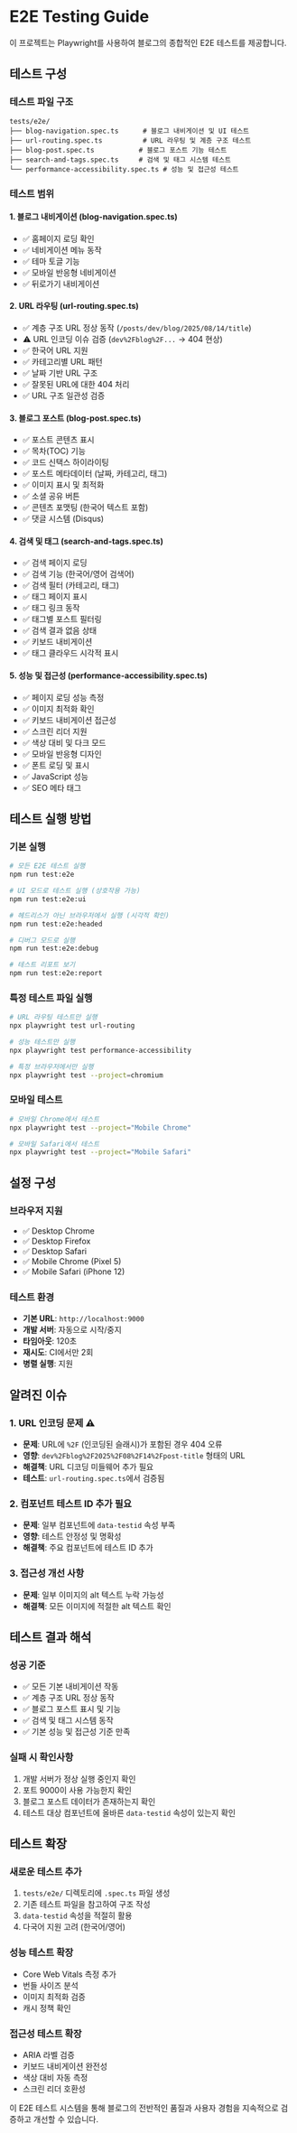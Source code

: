 # E2E Testing Guide

이 프로젝트는 Playwright를 사용하여 블로그의 종합적인 E2E 테스트를 제공합니다.

## 테스트 구성

### 테스트 파일 구조

```text
tests/e2e/
├── blog-navigation.spec.ts      # 블로그 내비게이션 및 UI 테스트
├── url-routing.spec.ts          # URL 라우팅 및 계층 구조 테스트
├── blog-post.spec.ts           # 블로그 포스트 기능 테스트
├── search-and-tags.spec.ts     # 검색 및 태그 시스템 테스트
└── performance-accessibility.spec.ts # 성능 및 접근성 테스트
```

### 테스트 범위

#### 1. 블로그 내비게이션 (blog-navigation.spec.ts)

- ✅ 홈페이지 로딩 확인
- ✅ 네비게이션 메뉴 동작
- ✅ 테마 토글 기능
- ✅ 모바일 반응형 네비게이션
- ✅ 뒤로가기 내비게이션

#### 2. URL 라우팅 (url-routing.spec.ts)

- ✅ 계층 구조 URL 정상 동작 (`/posts/dev/blog/2025/08/14/title`)
- ⚠️ URL 인코딩 이슈 검증 (`dev%2Fblog%2F...` → 404 현상)
- ✅ 한국어 URL 지원
- ✅ 카테고리별 URL 패턴
- ✅ 날짜 기반 URL 구조
- ✅ 잘못된 URL에 대한 404 처리
- ✅ URL 구조 일관성 검증

#### 3. 블로그 포스트 (blog-post.spec.ts)

- ✅ 포스트 콘텐츠 표시
- ✅ 목차(TOC) 기능
- ✅ 코드 신택스 하이라이팅
- ✅ 포스트 메타데이터 (날짜, 카테고리, 태그)
- ✅ 이미지 표시 및 최적화
- ✅ 소셜 공유 버튼
- ✅ 콘텐츠 포맷팅 (한국어 텍스트 포함)
- ✅ 댓글 시스템 (Disqus)

#### 4. 검색 및 태그 (search-and-tags.spec.ts)

- ✅ 검색 페이지 로딩
- ✅ 검색 기능 (한국어/영어 검색어)
- ✅ 검색 필터 (카테고리, 태그)
- ✅ 태그 페이지 표시
- ✅ 태그 링크 동작
- ✅ 태그별 포스트 필터링
- ✅ 검색 결과 없음 상태
- ✅ 키보드 내비게이션
- ✅ 태그 클라우드 시각적 표시

#### 5. 성능 및 접근성 (performance-accessibility.spec.ts)

- ✅ 페이지 로딩 성능 측정
- ✅ 이미지 최적화 확인
- ✅ 키보드 내비게이션 접근성
- ✅ 스크린 리더 지원
- ✅ 색상 대비 및 다크 모드
- ✅ 모바일 반응형 디자인
- ✅ 폰트 로딩 및 표시
- ✅ JavaScript 성능
- ✅ SEO 메타 태그

## 테스트 실행 방법

### 기본 실행

```bash
# 모든 E2E 테스트 실행
npm run test:e2e

# UI 모드로 테스트 실행 (상호작용 가능)
npm run test:e2e:ui

# 헤드리스가 아닌 브라우저에서 실행 (시각적 확인)
npm run test:e2e:headed

# 디버그 모드로 실행
npm run test:e2e:debug

# 테스트 리포트 보기
npm run test:e2e:report
```

### 특정 테스트 파일 실행

```bash
# URL 라우팅 테스트만 실행
npx playwright test url-routing

# 성능 테스트만 실행
npx playwright test performance-accessibility

# 특정 브라우저에서만 실행
npx playwright test --project=chromium
```

### 모바일 테스트

```bash
# 모바일 Chrome에서 테스트
npx playwright test --project="Mobile Chrome"

# 모바일 Safari에서 테스트
npx playwright test --project="Mobile Safari"
```

## 설정 구성

### 브라우저 지원

- ✅ Desktop Chrome
- ✅ Desktop Firefox
- ✅ Desktop Safari
- ✅ Mobile Chrome (Pixel 5)
- ✅ Mobile Safari (iPhone 12)

### 테스트 환경

- **기본 URL**: `http://localhost:9000`
- **개발 서버**: 자동으로 시작/중지
- **타임아웃**: 120초
- **재시도**: CI에서만 2회
- **병렬 실행**: 지원

## 알려진 이슈

### 1. URL 인코딩 문제 ⚠️

- **문제**: URL에 `%2F` (인코딩된 슬래시)가 포함된 경우 404 오류
- **영향**: `dev%2Fblog%2F2025%2F08%2F14%2Fpost-title` 형태의 URL
- **해결책**: URL 디코딩 미들웨어 추가 필요
- **테스트**: `url-routing.spec.ts`에서 검증됨

### 2. 컴포넌트 테스트 ID 추가 필요

- **문제**: 일부 컴포넌트에 `data-testid` 속성 부족
- **영향**: 테스트 안정성 및 명확성
- **해결책**: 주요 컴포넌트에 테스트 ID 추가

### 3. 접근성 개선 사항

- **문제**: 일부 이미지의 alt 텍스트 누락 가능성
- **해결책**: 모든 이미지에 적절한 alt 텍스트 확인

## 테스트 결과 해석

### 성공 기준

- ✅ 모든 기본 내비게이션 작동
- ✅ 계층 구조 URL 정상 동작
- ✅ 블로그 포스트 표시 및 기능
- ✅ 검색 및 태그 시스템 동작
- ✅ 기본 성능 및 접근성 기준 만족

### 실패 시 확인사항

1. 개발 서버가 정상 실행 중인지 확인
2. 포트 9000이 사용 가능한지 확인
3. 블로그 포스트 데이터가 존재하는지 확인
4. 테스트 대상 컴포넌트에 올바른 `data-testid` 속성이 있는지 확인

## 테스트 확장

### 새로운 테스트 추가

1. `tests/e2e/` 디렉토리에 `.spec.ts` 파일 생성
2. 기존 테스트 파일을 참고하여 구조 작성
3. `data-testid` 속성을 적절히 활용
4. 다국어 지원 고려 (한국어/영어)

### 성능 테스트 확장

- Core Web Vitals 측정 추가
- 번들 사이즈 분석
- 이미지 최적화 검증
- 캐시 정책 확인

### 접근성 테스트 확장

- ARIA 라벨 검증
- 키보드 내비게이션 완전성
- 색상 대비 자동 측정
- 스크린 리더 호환성

이 E2E 테스트 시스템을 통해 블로그의 전반적인 품질과 사용자 경험을 지속적으로 검증하고 개선할 수 있습니다.
